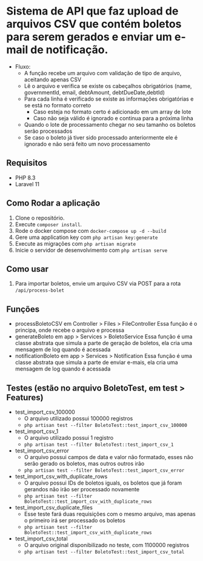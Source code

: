 # Sistema de API que faz upload de arquivos CSV que contém boletos para serem gerados e enviar um e-mail de notificação.
- Fluxo:
    - A função recebe um arquivo com validação de tipo de arquivo, aceitando apenas CSV
    - Lê o arquivo e verifica se existe os cabeçalhos obrigatórios (name, governmentId, email, debtAmount, debtDueDate,debtId)
    - Para cada linha é verificado se existe as informações obrigatórias e se está no formato correto
        - Caso esteja no formato certo é adicionado em um array de lote
        - Caso não seja válido é ignorado e continua para a próxima linha
    - Quando o lote de processamento chegar no seu tamanho os boletos serão processados
    - Se caso o boleto já tiver sido processado anteriormente ele é ignorado e não será feito um novo processamento
  
## Requisitos
- PHP 8.3
- Laravel 11

## Como Rodar a aplicação
1. Clone o repositório.
2. Execute `composer install`.
3. Rode o docker compose com `docker-compose up -d --build`
4. Gere uma application key com `php artisan key:generate`
5. Execute as migrações com `php artisan migrate`
6. Inicie o servidor de desenvolvimento com `php artisan serve`

## Como usar
1. Para importar boletos, envie um arquivo CSV via POST para a rota `/api/process-bolet`

## Funções
- processBoletoCSV em Controller > Files > FileController
    Essa função é o principa, onde recebe o arquivo e processa
- generateBoleto em app > Services > BoletoService
    Essa função é uma classe abstrata que simula a parte de geração de boletos, ela cria uma mensagem de log quando é acessada
- notificationBoleto em app > Services > Notification
    Essa função é uma classe abstrata que simula a parte de enviar e-mais, ela cria uma mensagem de log quando é acessada
    
## Testes (estão no arquivo BoletoTest, em test > Features)
- test_import_csv_100000
    - O arquivo utilizado possui 100000 registros
    - `php artisan test --filter BoletoTest::test_import_csv_100000`
- test_import_csv_1
    - O arquivo utilizado possui 1 registro
    - `php artisan test --filter BoletoTest::test_import_csv_1`
- test_import_csv_error
    - O arquivo possui campos de data e valor não formatado, esses não serão gerado os boletos, mas outros outros irão
    - `php artisan test --filter BoletoTest::test_import_csv_error`
- test_import_csv_with_duplicate_rows
    - O arquivo possui IDs de boletos iguals, os boletos que já foram gerandos não irão ser processado novamente
    - `php artisan test --filter BoletoTest::test_import_csv_with_duplicate_rows`
- test_import_csv_duplicate_files
    - Esse teste fará duas requisições com o mesmo arquivo, mas apenas o primeiro irá ser processado os boletos
    - `php artisan test --filter BoletoTest::test_import_csv_with_duplicate_rows`
- test_import_csv_total
    - O arquivo original disponibilizado no teste, com 1100000 registros
    - `php artisan test --filter BoletoTest::test_import_csv_total`
